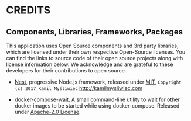 # CREDITS

## Components, Libraries, Frameworks, Packages

This application uses Open Source components and 3rd party libraries, which are licensed under their own respective Open-Source licenses.
You can find the links to source code of their open source projects along with license information below.
We acknowledge and are grateful to these developers for their contributions to open source.

- [Nest](https://github.com/nestjs/nest), progressive Node.js framework, released under [MIT](https://github.com/nestjs/nest/blob/master/LICENSE), `Copyright (c) 2017 Kamil Myśliwiec` <http://kamilmysliwiec.com>

- [docker-compose-wait](https://github.com/ufoscout/docker-compose-wait), A small command-line utility to wait for other docker images to be started while using docker-compose. Released under [Apache-2.0 License](https://github.com/ufoscout/docker-compose-wait/blob/master/LICENSE).
